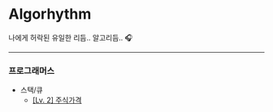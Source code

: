 # Algorhythm
나에게 허락된 유일한 리듬.. 알고리듬.. 🎧

---

### 프로그래머스
* 스택/큐
  * [\[Lv. 2\] 주식가격](https://github.com/cykim43/Algorhythm/issues/1)
